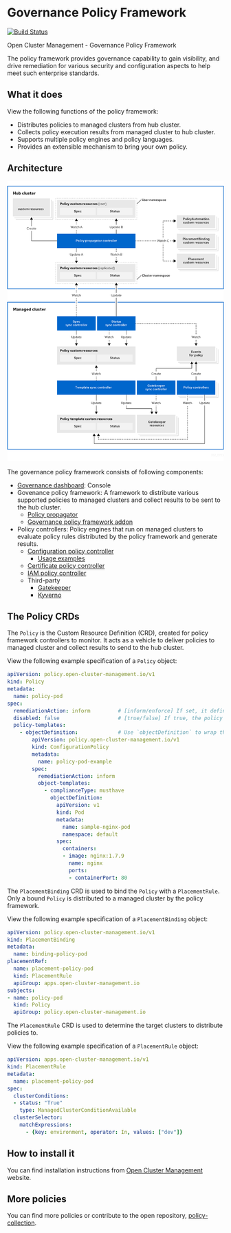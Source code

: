 [comment]: # ( Copyright Contributors to the Open Cluster Management project )

# Governance Policy Framework
[![Build Status](https://app.travis-ci.com/stolostron/governance-policy-framework.svg?branch=main)](https://app.travis-ci.com/stolostron/governance-policy-framework)

Open Cluster Management - Governance Policy Framework

The policy framework provides governance capability to gain visibility, and drive remediation for various security and configuration aspects to help meet such enterprise standards.

## What it does

View the following functions of the policy framework: 

* Distributes policies to managed clusters from hub cluster.
* Collects policy execution results from managed cluster to hub cluster.
* Supports multiple policy engines and policy languages.
* Provides an extensible mechanism to bring your own policy.

## Architecture

![architecture](images/policy-framework-architecture-diagram.png)

The governance policy framework consists of following components:

- [Governance dashboard](https://github.com/stolostron/grc-ui): Console
- Govenance policy framework: A framework to distribute various supported policies to managed clusters and collect results to be sent to the hub cluster.
    - [Policy propagator](https://github.com/stolostron/governance-policy-propagator)
    - [Governance policy framework addon](https://github.com/stolostron/governance-policy-framework-addon)
- Policy controllers: Policy engines that run on managed clusters to evaluate policy rules distributed by the policy framework and generate results.
    - [Configuration policy controller](https://github.com/stolostron/config-policy-controller)
      - [Usage examples](./doc/configuration-policy/README.md)
    - [Certificate policy controller](https://github.com/stolostron/cert-policy-controller)
    - [IAM policy controller](https://github.com/stolostron/iam-policy-controller)
    - Third-party
      - [Gatekeeper](https://github.com/open-policy-agent/gatekeeper)
      - [Kyverno](https://github.com/kyverno/kyverno/)

## The Policy CRDs

The `Policy` is the Custom Resource Definition (CRD), created for policy framework controllers to monitor. It acts as a vehicle to deliver policies to managed cluster and collect results to send to the hub cluster.

View the following example specification of a `Policy` object:
```yaml
apiVersion: policy.open-cluster-management.io/v1
kind: Policy
metadata:
  name: policy-pod
spec:
  remediationAction: inform         # [inform/enforce] If set, it defines the remediationAction globally.
  disabled: false                   # [true/false] If true, the policy will not be distributed to the managed cluster.
  policy-templates:             
    - objectDefinition:             # Use `objectDefinition` to wrap the policy resource to be distributed to the managed cluster
        apiVersion: policy.open-cluster-management.io/v1
        kind: ConfigurationPolicy
        metadata:
          name: policy-pod-example
        spec:
          remediationAction: inform
          object-templates:
            - complianceType: musthave
              objectDefinition:
                apiVersion: v1
                kind: Pod 
                metadata:
                  name: sample-nginx-pod
                  namespace: default
                spec:
                  containers:
                  - image: nginx:1.7.9
                    name: nginx
                    ports:
                    - containerPort: 80
```

The `PlacementBinding` CRD is used to bind the `Policy` with a `PlacementRule`. Only a bound `Policy` is distributed to a managed cluster by the policy framework.

View the following example specification of a `PlacementBinding` object:
```yaml
apiVersion: policy.open-cluster-management.io/v1
kind: PlacementBinding
metadata:
  name: binding-policy-pod
placementRef:
  name: placement-policy-pod
  kind: PlacementRule
  apiGroup: apps.open-cluster-management.io
subjects:
- name: policy-pod
  kind: Policy
  apiGroup: policy.open-cluster-management.io
```

The `PlacementRule` CRD is used to determine the target clusters to distribute policies to.

View the following example specification of a `PlacementRule` object:
```yaml
apiVersion: apps.open-cluster-management.io/v1
kind: PlacementRule
metadata:
  name: placement-policy-pod
spec:
  clusterConditions:
  - status: "True"
    type: ManagedClusterConditionAvailable
  clusterSelector:
    matchExpressions:
      - {key: environment, operator: In, values: ["dev"]}
```

## How to install it

You can find installation instructions from [Open Cluster Management](https://open-cluster-management.io/) website.

## More policies

You can find more policies or contribute to the open repository, [policy-collection](https://github.com/stolostron/policy-collection).

<!---
Date: 10/12/2021
-->
